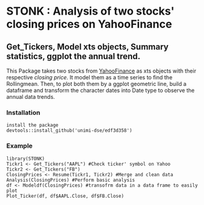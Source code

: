 # STONK : Analysis of two stocks' closing prices on YahooFinance
## Get_Tickers, Model xts objects, Summary statistics, ggplot the annual trend.
This Package takes two stocks from [YahooFinance](https://finance.yahoo.com) as xts objects
with their respective *closing price*. It model them as a time series to find the Rollingmean.
Then, to plot both them by a ggplot geometric line, build a dataframe and transform the 
character dates into Date type to observe the annual data trends.
### Installation
```
install the package
devtools::install_github('unimi-dse/edf3d358')
```
### Example
```
library(STONK)
Tickr1 <- Get_Tickers("AAPL") #Check ticker' symbol on Yahoo
Tickr2 <- Get_Tickers("FB")
ClosingPrices <- Resume(Tickr1, Tickr2) #Merge and clean data
Analysis(ClosingPrices) #Perform basic analysis
df <- Modeldf(ClosingPrices) #transofrm data in a data frame to easily plot
Plot_Ticker(df, df$AAPL.Close, df$FB.Close)
```

